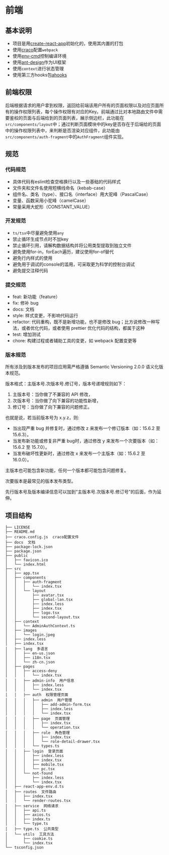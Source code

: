 # 前端

## 基本说明

* 项目是用[create-react-app](https://github.com/facebook/create-react-app)初始化的，使用其内置的打包
* 使用[craco](https://github.com/gsoft-inc/craco)配置`webpack`
* 使用[env-cmd](https://github.com/toddbluhm/env-cmd)控制编译环境
* 使用[ant-design](https://ant.design/docs/react/introduce-cn)作为UI框架
* 使用`context`进行状态管理
* 使用第三方hooks包[ahooks](https://ahooks.js.org/zh-CN)

## 前端权限

后端根据请求的用户拿到权限，返回给前端该用户所有的页面权限以及对应页面所有的操作权限列表，每个操作权限有对应的Key。前端通过比对本地路由文件中需要鉴权的页面与后端给到的页面列表，展示侧边栏，此功能在`src/components/layout`中；通过判断页面模块中的key是否存在于后端给的页面中的操作权限列表中，来判断是否渲染对应组件，此功能由`src/components/auth-fragment`中的`AuthFragment`组件实现。

## 规范

### 代码规范

- 具体代码有eslint检查空格换行以及一些基础的代码样式
- 文件夹和文件名使用短横线命名（kebab-case）
- 组件名、类名（type）、接口名（interface）用大驼峰（PascalCase）
- 变量、函数采用小驼峰（camelCase）
- 常量采用大蛇形（CONSTANT_VALUE）

### 开发规范

- `ts/tsx`中尽量避免使用`any`
- 禁止循环生成节点时不加key
- 禁止循环引用，请解构数据结构并将公用类型提取到独立文件
- 避免使用for-in，forEach遍历，建议使用for-of替代
- 避免行内样式的使用
- 避免用于调试的console的滥用，可采取更为科学的控制台调试
- 避免提交注释代码

### 提交规范

- feat: 新功能（feature）
- fix: 修补 bug
- docs: 文档
- style: 样式变更，不影响代码运行
- refactor: 代码重构，既不是新增功能，也不是修改 bug；比方说修改一种写法，或者优化代码，或者使用 prettier 优化代码的结构，都属于这种
- test: 增加测试
- chore: 构建过程或者辅助工具的变更，如 webpack 配置变更等

### 版本规范

所有涉及到版本发布的项目应用需严格遵循 Semantic Versioning 2.0.0 语义化版本规范。

版本格式：主版本号.次版本号.修订号，版本号递增规则如下：

1. 主版本号：当你做了不兼容的 API 修改，
2. 次版本号：当你做了向下兼容的功能性新增，
3. 修订号：当你做了向下兼容的问题修正。

也就是说，若当前版本号为 x.y.z，则:

- 当出现严重 bug 并修复时，通过修改 z 来发布一个修订版本（如：15.6.2 至 15.6.3）。
- 当发布新功能或修复非严重 bug时，通过修改 y 来发布一个次要版本（如：15.6.2 至 15.7.0）。
- 当发布破坏性更新时，通过修改 x 来发布一个主版本（如：15.6.2 至 16.0.0）。

主版本也可能包含新功能，任何一个版本都可能包含问题修复。

次要版本是最常见的版本发布类型。

先行版本号及版本编译信息可以加到“主版本号.次版本号.修订号”的后面，作为延伸。

## 项目结构

```
├── LICENSE
├── README.md
├── craco.config.js  craco配置文件
├── docs  文档
├── package-lock.json
├── package.json
├── public
│   ├── favicon.ico
│   └── index.html
├── src
│   ├── app.tsx
│   ├── components
│   │   ├── auth-fragment
│   │   │   └── index.tsx
│   │   └── layout
│   │       ├── avatar.tsx
│   │       ├── global-lan.tsx
│   │       ├── index.less
│   │       ├── index.tsx
│   │       ├── logo.tsx
│   │       └── second-layout.tsx
│   ├── context
│   │   └── AdminAuthContext.ts
│   ├── images
│   │   └── login.jpeg
│   ├── index.less
│   ├── index.tsx
│   ├── lang  多语言
│   │   ├── en-us.json
│   │   ├── i18n.tsx
│   │   └── zh-cn.json
│   ├── pages
│   │   ├── access-deny
│   │   │   └── index.tsx
│   │   ├── admin-info  用户信息
│   │   │   ├── index.less
│   │   │   └── index.tsx
│   │   ├── auth  权限管理页面
│   │   │   ├── admin  用户管理
│   │   │   │   ├── add-admin-form.tsx
│   │   │   │   ├── index.less
│   │   │   │   └── index.tsx
│   │   │   ├── page  页面管理
│   │   │   │   ├── index.tsx
│   │   │   │   └── operation.tsx
│   │   │   ├── role  角色管理
│   │   │   │   ├── index.tsx
│   │   │   │   └── role-detail-drawer.tsx
│   │   │   └── types.ts
│   │   ├── login  登录页面
│   │   │   ├── index.less
│   │   │   ├── index.tsx
│   │   │   ├── mobile.tsx
│   │   │   └── pc.tsx
│   │   └── not-found
│   │       ├── index.less
│   │       └── index.tsx
│   ├── react-app-env.d.ts
│   ├── routes  文件路由
│   │   ├── index.tsx
│   │   └── render-routes.tsx
│   ├── service  网络请求
│   │   ├── api.ts
│   │   ├── axios.ts
│   │   ├── index.ts
│   │   └── type.ts
│   ├── type.ts  公共类型
│   └── utils  工具方法
│       ├── cookie.ts
│       └── index.tsx
└── tsconfig.json
```